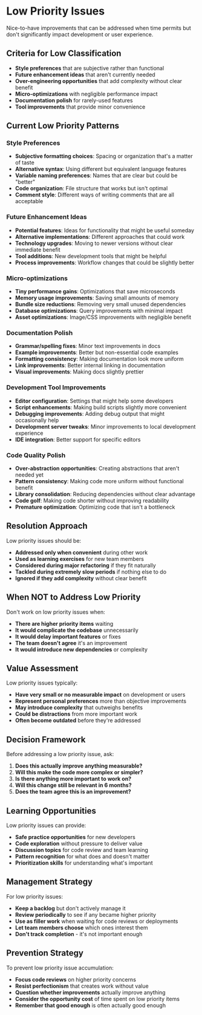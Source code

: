 # Low Priority Issues

Nice-to-have improvements that can be addressed when time permits but don't significantly impact development or user experience.

## Criteria for Low Classification

- **Style preferences** that are subjective rather than functional
- **Future enhancement ideas** that aren't currently needed
- **Over-engineering opportunities** that add complexity without clear benefit
- **Micro-optimizations** with negligible performance impact
- **Documentation polish** for rarely-used features
- **Tool improvements** that provide minor convenience

## Current Low Priority Patterns

### Style Preferences
- **Subjective formatting choices**: Spacing or organization that's a matter of taste
- **Alternative syntax**: Using different but equivalent language features
- **Variable naming preferences**: Names that are clear but could be "better"
- **Code organization**: File structure that works but isn't optimal
- **Comment style**: Different ways of writing comments that are all acceptable

### Future Enhancement Ideas
- **Potential features**: Ideas for functionality that might be useful someday
- **Alternative implementations**: Different approaches that could work
- **Technology upgrades**: Moving to newer versions without clear immediate benefit
- **Tool additions**: New development tools that might be helpful
- **Process improvements**: Workflow changes that could be slightly better

### Micro-optimizations  
- **Tiny performance gains**: Optimizations that save microseconds
- **Memory usage improvements**: Saving small amounts of memory
- **Bundle size reductions**: Removing very small unused dependencies
- **Database optimizations**: Query improvements with minimal impact
- **Asset optimizations**: Image/CSS improvements with negligible benefit

### Documentation Polish
- **Grammar/spelling fixes**: Minor text improvements in docs
- **Example improvements**: Better but non-essential code examples
- **Formatting consistency**: Making documentation look more uniform
- **Link improvements**: Better internal linking in documentation
- **Visual improvements**: Making docs slightly prettier

### Development Tool Improvements
- **Editor configuration**: Settings that might help some developers
- **Script enhancements**: Making build scripts slightly more convenient
- **Debugging improvements**: Adding debug output that might occasionally help
- **Development server tweaks**: Minor improvements to local development experience
- **IDE integration**: Better support for specific editors

### Code Quality Polish
- **Over-abstraction opportunities**: Creating abstractions that aren't needed yet
- **Pattern consistency**: Making code more uniform without functional benefit
- **Library consolidation**: Reducing dependencies without clear advantage
- **Code golf**: Making code shorter without improving readability
- **Premature optimization**: Optimizing code that isn't a bottleneck

## Resolution Approach

Low priority issues should be:
- **Addressed only when convenient** during other work
- **Used as learning exercises** for new team members
- **Considered during major refactoring** if they fit naturally
- **Tackled during extremely slow periods** if nothing else to do
- **Ignored if they add complexity** without clear benefit

## When NOT to Address Low Priority

Don't work on low priority issues when:
- **There are higher priority items** waiting
- **It would complicate the codebase** unnecessarily
- **It would delay important features** or fixes
- **The team doesn't agree** it's an improvement
- **It would introduce new dependencies** or complexity

## Value Assessment

Low priority issues typically:
- **Have very small or no measurable impact** on development or users
- **Represent personal preferences** more than objective improvements
- **May introduce complexity** that outweighs benefits
- **Could be distractions** from more important work
- **Often become outdated** before they're addressed

## Decision Framework

Before addressing a low priority issue, ask:
1. **Does this actually improve anything measurable?**
2. **Will this make the code more complex or simpler?**
3. **Is there anything more important to work on?**
4. **Will this change still be relevant in 6 months?**
5. **Does the team agree this is an improvement?**

## Learning Opportunities

Low priority issues can provide:
- **Safe practice opportunities** for new developers
- **Code exploration** without pressure to deliver value
- **Discussion topics** for code review and team learning
- **Pattern recognition** for what does and doesn't matter
- **Prioritization skills** for understanding what's important

## Management Strategy

For low priority issues:
- **Keep a backlog** but don't actively manage it
- **Review periodically** to see if any became higher priority
- **Use as filler work** when waiting for code reviews or deployments
- **Let team members choose** which ones interest them
- **Don't track completion** - it's not important enough

## Prevention Strategy

To prevent low priority issue accumulation:
- **Focus code reviews** on higher priority concerns
- **Resist perfectionism** that creates work without value
- **Question whether improvements** actually improve anything
- **Consider the opportunity cost** of time spent on low priority items
- **Remember that good enough** is often actually good enough